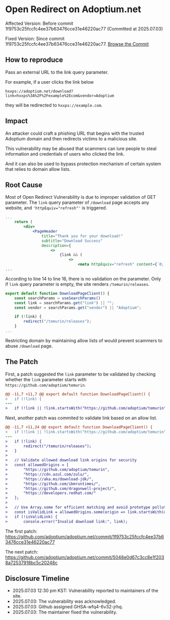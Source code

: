 # Open Redirect on Adoptium.net

Affected Version: Before commit 1f9753c25fccfc4ee37b63476cce31e46220ac77 (Committed at 2025.07.03)

Fixed Version: Since commit 1f9753c25fccfc4ee37b63476cce31e46220ac77. [Browse the Commit](https://github.com/adoptium/adoptium.net/commit/1f9753c25fccfc4ee37b63476cce31e46220ac77)

## How to reproduce

Pass an external URL to the link​ query parameter.

For example, if a user clicks the link below

```
hxxps://adoptium.net/download?link=hxxps%3A%2F%2Fexample%2Ecom&vendor=Adoptium
```

they will be redirected to `hxxps://example.com`.

## Impact

An attacker could craft a phishing URL that begins with the trusted Adoptium domain and then redirects victims to a malicious site.

This vulnerability may be abused that scammers can lure people to steal information and credentials of users who clicked the link.

And it can also be used to bypass protection mechanism of certain system that relies to domain allow lists.

## Root Cause

Most of Open Redirect Vulnerability is due to improper validation of GET parameter. The `link` query parameter of `/download` page accepts any website, and `'httpEquiv="refresh"'` is triggered.

```jsx
...
    return (
        <div>
            <PageHeader
                title="Thank you for your download!"
                subtitle="Download Success"
                description={
                    <>
                        {link && (
                            <>
                                <meta httpEquiv="refresh" content={`0; url=${link}`} />
...
```

According to line 14 to line 16, there is no validation on the parameter. Only if `link` query parameter is empty, the site renders `/temurin/releases`.

```jsx
export default function DownloadPageClient() {
    const searchParams = useSearchParams()
    const link = searchParams.get("link") || "";
    const vendor = searchParams.get("vendor") || "Adoptium";

    if (!link) {
        redirect("/temurin/releases");
    }
...
```

Restricting domain by maintaining allow lists of would prevent scammers to abuse `/download` page.

## The Patch

First, a patch suggested the `link` parameter to be validated by checking whether the `link` parameter starts with `https://github.com/adoptium/temurin`.

```diff
@@ -11,7 +11,7 @@ export default function DownloadPageClient() {
<   if (!link) {
---
>   if (!link || !link.startsWith("https://github.com/adoptium/temurin")) {
```

Next, another patch was commited to validate link based on an allow list.

```diff
@@ -11,7 +11,24 @@ export default function DownloadPageClient() {
<   if (!link || !link.startsWith("https://github.com/adoptium/temurin")) {
---
>   if (!link) {
>       redirect("/temurin/releases");
>   }
>
>   // Validate allowed download link origins for security
>   const allowedOrigins = [
>       "https://github.com/adoptium/temurin",
>       "https://cdn.azul.com/zulu/",
>       "https://aka.ms/download-jdk/",
>       "https://github.com/ibmruntimes/",
>       "https://github.com/dragonwell-project/",
>       "https://developers.redhat.com/"
>   ];
>
>   // Use Array.some for efficient matching and avoid prototype pollution
>   const isValidLink = allowedOrigins.some(origin => link.startsWith(origin));
>   if (!isValidLink) {
>       console.error("Invalid download link:", link);
```

The first patch: https://github.com/adoptium/adoptium.net/commit/1f9753c25fccfc4ee37b63476cce31e46220ac77

The next patch: https://github.com/adoptium/adoptium.net/commit/5048e0d67c3cc8e1f2038a72537918bc5c20248c

## Disclosure Timeline

* 2025.07.03 12:30 pm KST: Vulnerability reported to maintainers of the site.
* 2025.07.03: The vulnerability was acknowledged.
* 2025.07.03: Github assigned GHSA-wfq4-6v32-jrhq.
* 2025.07.03: The maintainer fixed the vulnerability.
